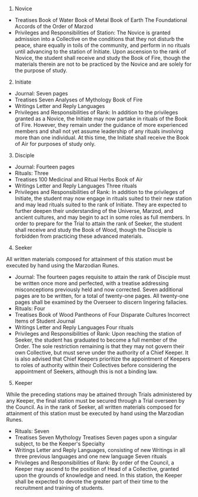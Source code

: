 1. Novice


- Treatises
Book of Water 
Book of Metal
Book of Earth
The Foundational Accords of the Order of Marzod
- Privileges and Responsibilities of Station: The Novice is granted admission into a Collective on the conditions that they not disturb the peace, share equally in toils of the community, and perform in no rituals until advancing to the station of Initiate. Upon ascension to the rank of Novice, the student shall receive and study the Book of Fire, though the materials therein are not to be practiced by the Novice and are solely for the purpose of study.


2. Initiate


- Journal: Seven pages
- Treatises
Seven Analyses of Mythology
Book of Fire
- Writings
Letter and Reply
Languages
- Privileges and Responsibilities of Rank: In addition to the privileges granted as a Novice, the Initiate may now partake in rituals of the Book of Fire. However, they remain under the guidance of more experienced members and shall not yet assume leadership of any rituals involving more than one individual. At this time, the Initiate shall receive the Book of Air for purposes of study only.


3. Disciple


- Journal: Fourteen pages
- Rituals: Three
- Treatises
100 Medicinal and Ritual Herbs
Book of Air
- Writings
Letter and Reply
Languages
Three rituals
- Privileges and Responsibilities of Rank: In addition to the privileges of Initiate, the student may now engage in rituals suited to their new station and may lead rituals suited to the rank of Initiate. They are expected to further deepen their understanding of the Universe, Marzod, and ancient cultures, and may begin to act in some roles as full members. In order to prepare for the Trial to attain the rank of Seeker, the student shall receive and study the Book of Wood, though the Disciple is forbidden from practicing these advanced materials.


4. Seeker


All written materials composed for attainment of this station must be executed by hand using the Marzodian Runes.
- Journal: The fourteen pages requisite to attain the rank of Disciple must be written once more and perfected, with a treatise addressing misconceptions previously held and now corrected. Seven additional pages are to be written, for a total of twenty-one pages. All twenty-one pages shall be examined by the Overseer to discern lingering fallacies.
- Rituals: Four
- Treatises
Book of Wood
Pantheons of Four Disparate Cultures
Incorrect Items of Student Journal
- Writings
Letter and Reply
Languages
Four rituals
- Privileges and Responsibilities of Rank: Upon reaching the station of Seeker, the student has graduated to become a full member of the Order. The sole restriction remaining is that they may not govern their own Collective, but must serve under the authority of a Chief Keeper. It is also advised that Chief Keepers prioritize the appointment of Keepers to roles of authority within their Collectives before considering the appointment of Seekers, although this is not a binding law.


5. Keeper


While the preceding stations may be attained through Trials administered by any Keeper, the final station must be secured through a Trial overseen by the Council. As in the rank of Seeker, all written materials composed for attainment of this station must be executed by hand using the Marzodian Runes.
- Rituals: Seven
- Treatises
Seven Mythology Treatises
Seven pages upon a singular subject, to be the Keeper's Specialty
- Writings
Letter and Reply
Languages, consisting of new Writings in all three previous languages and one new language
Seven rituals
- Privileges and Responsibilities of Rank: By order of the Council, a Keeper may ascend to the position of Head of a Collective, granted upon the grounds of knowledge and need. In this station, the Keeper shall be expected to devote the greater part of their time to the recruitment and training of students.